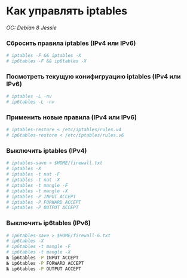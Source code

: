 # Как управлять iptables
*OC: Debian 8 Jessie*

### Сбросить правила iptables (IPv4 или IPv6)
```bash
# iptables -F && iptables -X
# ip6tables -F && ip6tables -X
```
### Посмотреть текущую конифигруацию iptables (IPv4 или IPv6)
```bash
# iptables -L -nv
# ip6tables -L -nv
```
### Применить новые правила (IPv4 или IPv6)
```bash
# iptables-restore < /etc/iptables/rules.v4
# ip6tables-restore < /etc/iptables/rules.v6
```
### Выключить iptables (IPv4)
```bash
# iptables-save > $HOME/firewall.txt
# iptables -X
# iptables -t nat -F
# iptables -t nat -X
# iptables -t mangle -F
# iptables -t mangle -X
# iptables -P INPUT ACCEPT
# iptables -P FORWARD ACCEPT
# iptables -P OUTPUT ACCEPT
```

### Выключить ip6tables (IPv6)
```bash
# ip6tables-save > $HOME/firewall-6.txt
# ip6tables -X
# ip6tables -t mangle -F
# ip6tables -t mangle -X
№ ip6tables -P INPUT ACCEPT
№ ip6tables -P FORWARD ACCEPT
№ ip6tables -P OUTPUT ACCEPT
```

